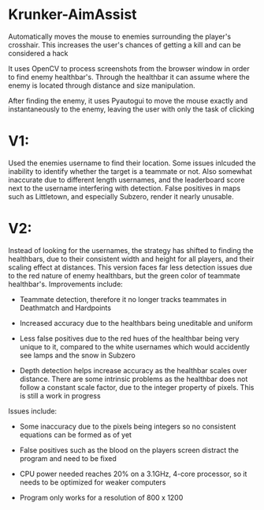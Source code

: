 # Krunker-AimAssist
Automatically moves the mouse to enemies surrounding the player's crosshair. This increases the user's chances of getting a kill and can be considered a hack

It uses OpenCV to process screenshots from the browser window in order to find enemy healthbar's. Through the healthbar it can assume where the enemy is located through distance and size manipulation.

After finding the enemy, it uses Pyautogui to move the mouse exactly and instantaneously to the enemy, leaving the user with only the task of clicking

# V1:

Used the enemies username to find their location. Some issues inlcuded the inability to identify whether the target is a teammate or not. Also somewhat inaccurate due to different length usernames, and the leaderboard score next to the username interfering with detection. False positives in maps such as Littletown, and especially Subzero, render it nearly unusable.

# V2:

Instead of looking for the usernames, the strategy has shifted to finding the healthbars, due to their consistent width and height for all players, and their scaling effect at distances. This version faces far less detection issues due to the red nature of enemy healthbars, but the green color of teammate healthbar's. Improvements include:

  - Teammate detection, therefore it no longer tracks teammates in Deathmatch and Hardpoints
  
  - Increased accuracy due to the healthbars being uneditable and uniform
  
  - Less false positives due to the red hues of the healthbar being very unique to it, compared to the white usernames which would       accidently see lamps and the snow in Subzero
  
  - Depth detection helps increase accuracy as the healthbar scales over distance. There are some intrinsic problems as the healthbar does not follow a constant scale factor, due to the integer property of pixels. This is still a work in progress
  
Issues include:

  - Some inaccuracy due to the pixels being integers so no consistent equations can be formed as of yet
  
  - False positives such as the blood on the players screen distract the program and need to be fixed
  
   - CPU power needed reaches 20% on a 3.1GHz, 4-core processor, so it needs to be optimized for weaker computers
   
   - Program only works for a resolution of 800 x 1200
